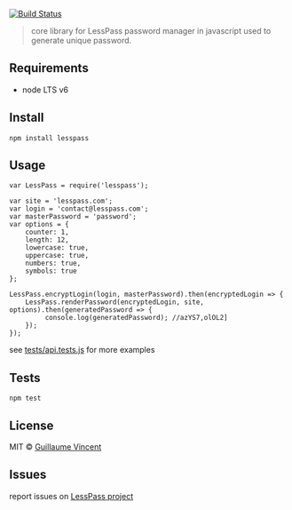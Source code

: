[![Build Status](https://travis-ci.org/lesspass/core.svg?branch=master)](https://travis-ci.org/lesspass/core)

> core library for LessPass password manager in javascript used to generate unique password.

## Requirements

  - node LTS v6

## Install

    npm install lesspass

## Usage
    
    var LessPass = require('lesspass');
    
    var site = 'lesspass.com';
    var login = 'contact@lesspass.com';
    var masterPassword = 'password';
    var options = {
        counter: 1,
        length: 12,
        lowercase: true,
        uppercase: true,
        numbers: true,
        symbols: true
    };
    
    LessPass.encryptLogin(login, masterPassword).then(encryptedLogin => {
        LessPass.renderPassword(encryptedLogin, site, options).then(generatedPassword => {
             console.log(generatedPassword); //azYS7,olOL2]
        });
    });


see [tests/api.tests.js](tests/api.tests.js) for more examples


## Tests

    npm test

## License

MIT © [Guillaume Vincent](http://guillaumevincent.com)


## Issues

report issues on [LessPass project](https://github.com/lesspass/lesspass/issues)

